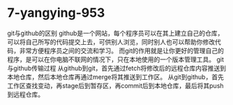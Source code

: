 # 7-yangying-953
git与github的区别
github是一个网站，每个程序员可以在其上建立自己的仓库，可以将自己所写的代码提交上去，可供别人浏览，同时别人也可以帮助你修改代码，非常方便程序员之间的交流和学习。
而git的作用就是让你更好的管理自己的程序，是可以在你电脑不联网的情况下，只在本地使用的一个版本管理工具。
git与github传输过程
从github到git，首先通过fetch将修改后的远程仓库内容推送到本地仓库，然后本地仓库再通过merge将其推送到工作区。
从git到github，首先工作区查找变动，再stage后到暂存区，再commit后到本地仓库，最后将其push到远程仓库。

